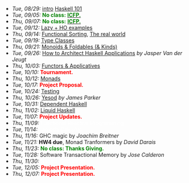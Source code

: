 - *Tue, 08/29:* [intro](lectures/intro.pdf) [Haskell 101](lectures/Haskell101.html)
- *Tue, 09/05:* <span style="color:green">**No class:**</span> [<span style="color:green">**ICFP.**</span>](http://conf.researchr.org/home/icfp-2017) 
- *Thu, 09/07:* <span style="color:green">**No class:**</span> [<span style="color:green">**ICFP.**</span>](http://conf.researchr.org/home/icfp-2017) 
- *Tue, 09/12:* [Lazy + HO examples](lectures/HigherOrder.html)
- *Thu, 09/14:* [Functional Sorting](lectures/FunctionalThinking.html), [The real world](lectures/TheRealWorld.html)
- *Tue, 09/19:* [Type Classes](lectures/TypeClasses.html)
- *Thu, 09/21:* [Monoids & Foldables (& Kinds)](lectures/MonoidsAndFoldables.html)
- *Tue, 09/26:* [How to Architect Haskell Applications](invited/Jasper.html) *by Jasper Van der Jeugt*
- *Thu, 10/03:* [Functors & Applicatives](lectures/FunctorsAndApplicatives.html)
- *Tue, 10/10:* <span style="color:red"> **Tournament.**</span>
- *Thu, 10/12:* [Monads](lectures/Monads.html)
- *Tue, 10/17:* <span style="color:red">**Project Proposal.**</span>
- *Tue, 10/24:* [Testing](lectures/Testing.html)
- *Thu, 10/26:* [Yesod](https://www.yesodweb.com/) *by James Parker*
- *Tue, 10/31:* [Dependent Haskell](lectures/DependentHaskell.html)
- *Thu, 11/02:* [Liquid Haskell](http://goto.ucsd.edu/~nvazou/presentations/CMSC498V/01-index.html)
- *Tue, 11/07:* <span style="color:red">**Project Updates.**</span> 
- *Thu, 11/09:* <span style="color:white"> Functional Reactive Programming </span>
- *Tue, 11/14:* <span style="color:white"> Lambda Calculus </span>
- *Thu, 11/16:* GHC magic by *Joachim Breitner* 
- *Tue, 11/21:* **HW4 due**, Monad Tranformers by *David Darais* 
- *Thu, 11/23:* <span style="color:green">**No class: Thanks Giving.**</span> 
- *Tue, 11/28:* Software Transactional Memory by *Jose Calderon*
- *Thu, 11/30:* <span style="color:white"> Natural Deduction </span>
- *Tue, 12/05:* <span style="color:red">**Project Presentation.**</span> 
- *Thu, 12/07:* <span style="color:red">**Project Presentation.**</span> 



